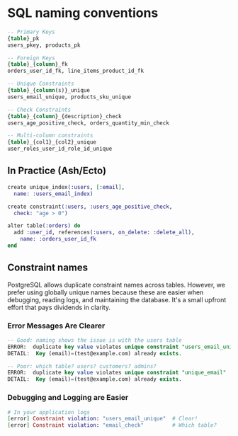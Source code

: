 # SQL naming conventions

```sql
-- Primary Keys
{table}_pk
users_pkey, products_pk

-- Foreign Keys
{table}_{column}_fk
orders_user_id_fk, line_items_product_id_fk

-- Unique Constraints
{table}_{column(s)}_unique
users_email_unique, products_sku_unique

-- Check Constraints
{table}_{column}_{description}_check
users_age_positive_check, orders_quantity_min_check

-- Multi-column constraints
{table}_{col1}_{col2}_unique
user_roles_user_id_role_id_unique
```

## In Practice (Ash/Ecto)

```elixir
create unique_index(:users, [:email], 
  name: :users_email_index)

create constraint(:users, :users_age_positive_check, 
  check: "age > 0")

alter table(:orders) do
  add :user_id, references(:users, on_delete: :delete_all),
    name: :orders_user_id_fk
end
```

## Constraint names

PostgreSQL allows duplicate constraint names across tables. However, we prefer using globally unique names because these are easier when debugging, reading logs, and maintaining the database. It's a small upfront effort that pays dividends in clarity.

### Error Messages Are Clearer

```sql
-- Good: naming shows the issue is with the users table
ERROR:  duplicate key value violates unique constraint "users_email_unique"
DETAIL:  Key (email)=(test@example.com) already exists.

-- Poor: which table? users? customers? admins?
ERROR:  duplicate key value violates unique constraint "unique_email"
DETAIL:  Key (email)=(test@example.com) already exists.
```

### Debugging and Logging are Easier

```elixir
# In your application logs
[error] Constraint violation: "users_email_unique"  # Clear!
[error] Constraint violation: "email_check"         # Which table?
```
